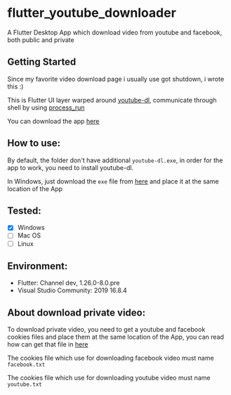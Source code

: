 # flutter_youtube_downloader

A Flutter Desktop App which download video from youtube and facebook, both public and private

## Getting Started

Since my favorite video download page i usually use got shutdown, i wrote this :)

This is Flutter UI layer warped around [youtube-dl](https://github.com/ytdl-org/youtube-dl), communicate through shell by using [process_run](https://github.com/tekartik/process_run.dart)

You can download the app [here](https://github.com/LeXuanKhanh/flutter_youtube_downloader/releases/download/1.0/flutter_youtube_downloader_1.0.zip)

## How to use:
By default, the folder don't have additional `youtube-dl.exe`, in order for the app to work, you need to install youtube-dl.

In Windows, just download the `exe` file from [here](https://yt-dl.org/latest/youtube-dl.exe) and place it at the same location of the App

## Tested:

- [x] Windows
- [ ] Mac OS
- [ ] Linux

## Environment:

- Flutter: Channel dev, 1.26.0-8.0.pre
- Visual Studio Community: 2019 16.8.4


## About download private video:

To download private video, you need to get a youtube and facebook cookies files and place them at the same location of the App, you can read how can get that file in [here](https://github.com/ytdl-org/youtube-dl#how-do-i-pass-cookies-to-youtube-dl)

The cookies file which use for downloading facebook video must name `facebook.txt`

The cookies file which use for downloading youtube video must name `youtube.txt`
